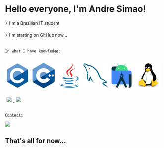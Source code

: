 <h1 align="left" >Hello everyone, I'm Andre Simao!</h1>

<p>⚡ I'm a Brazilian IT student</p>
<p>⚡ I'm starting on GitHub now...</p>

##

`In what I have knowledge:`

<div>
<div style="display: inline_block"><br>
  <img align="center" alt="alms-c" height="80" width="80" src="https://raw.githubusercontent.com/devicons/devicon/master/icons/c/c-original.svg">
  <img align="center" alt="alms-mysql" height="80" width="80" src="https://raw.githubusercontent.com/devicons/devicon/master/icons/cplusplus/cplusplus-original.svg">
  <img align="center" alt="alms-java" height="80" width="80" src="https://raw.githubusercontent.com/devicons/devicon/master/icons/java/java-original.svg">
  <img align="center" alt="alms-mysql" height="80" width="80" src="https://raw.githubusercontent.com/devicons/devicon/master/icons/mysql/mysql-original.svg">
  <img align="center" alt="alms-androidstudio" height="80" width="80" src="https://raw.githubusercontent.com/devicons/devicon/master/icons/androidstudio/androidstudio-original.svg">
  <img align="center" alt="alms-linux" height="80" width="80" src="https://raw.githubusercontent.com/devicons/devicon/master/icons/linux/linux-original.svg">
  
</div>

##
<a href="https://github.com/andresima0">
  <img height="180em" hspace= "5" src="https://github-readme-stats.vercel.app/api?username=andresima0&show_icons=true&theme=dark&include_all_commits=true&count_private=true"/>
  <img height="180em" hspace= "5" src="https://github-readme-stats.vercel.app/api/top-langs/?username=andresima0&layout=compact&langs_count=16&theme=dark"/>
</div>

##
     
`Contact:`
<div>
<a href="https://www.linkedin.com/in/andre-simao-254692230/"  target="_blank"><img src="https://img.shields.io/badge/-LinkedIn-%230077B5?style=for-the-badge&logo=linkedin&logoColor=white" target="_blank"></a> 
</div>
  
##
  
<h2>That's all for now...</h2>
